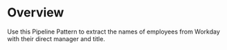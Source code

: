 # Overview

Use this Pipeline Pattern to extract the names of employees from Workday with their direct manager and title.



